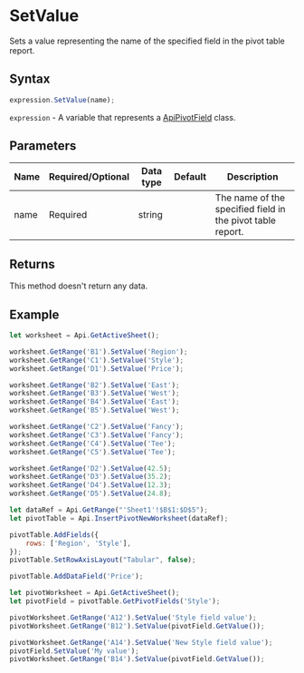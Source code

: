# SetValue

Sets a value representing the name of the specified field in the pivot table report.

## Syntax

```javascript
expression.SetValue(name);
```

`expression` - A variable that represents a [ApiPivotField](../ApiPivotField.md) class.

## Parameters

| **Name** | **Required/Optional** | **Data type** | **Default** | **Description** |
| ------------- | ------------- | ------------- | ------------- | ------------- |
| name | Required | string |  | The name of the specified field in the pivot table report. |

## Returns

This method doesn't return any data.

## Example



```javascript editor-
let worksheet = Api.GetActiveSheet();

worksheet.GetRange('B1').SetValue('Region');
worksheet.GetRange('C1').SetValue('Style');
worksheet.GetRange('D1').SetValue('Price');

worksheet.GetRange('B2').SetValue('East');
worksheet.GetRange('B3').SetValue('West');
worksheet.GetRange('B4').SetValue('East');
worksheet.GetRange('B5').SetValue('West');

worksheet.GetRange('C2').SetValue('Fancy');
worksheet.GetRange('C3').SetValue('Fancy');
worksheet.GetRange('C4').SetValue('Tee');
worksheet.GetRange('C5').SetValue('Tee');

worksheet.GetRange('D2').SetValue(42.5);
worksheet.GetRange('D3').SetValue(35.2);
worksheet.GetRange('D4').SetValue(12.3);
worksheet.GetRange('D5').SetValue(24.8);

let dataRef = Api.GetRange("'Sheet1'!$B$1:$D$5");
let pivotTable = Api.InsertPivotNewWorksheet(dataRef);

pivotTable.AddFields({
    rows: ['Region', 'Style'],
});
pivotTable.SetRowAxisLayout("Tabular", false);

pivotTable.AddDataField('Price');

let pivotWorksheet = Api.GetActiveSheet();
let pivotField = pivotTable.GetPivotFields('Style');

pivotWorksheet.GetRange('A12').SetValue('Style field value');
pivotWorksheet.GetRange('B12').SetValue(pivotField.GetValue());

pivotWorksheet.GetRange('A14').SetValue('New Style field value');
pivotField.SetValue('My value');
pivotWorksheet.GetRange('B14').SetValue(pivotField.GetValue());

```
